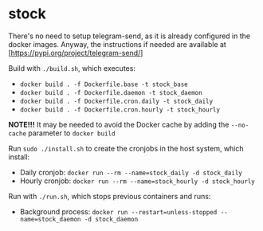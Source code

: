 # stock

There's no need to setup telegram-send, as it is already configured in the docker
images. Anyway, the instructions if needed are available at
[https://pypi.org/project/telegram-send/]

Build with `./build.sh`, which executes:
* `docker build . -f Dockerfile.base -t stock_base`
* `docker build . -f Dockerfile.daemon -t stock_daemon`
* `docker build . -f Dockerfile.cron.daily -t stock_daily`
* `docker build . -f Dockerfile.cron.hourly -t stock_hourly`

**NOTE!!!** It may be needed to avoid the Docker cache by adding the `--no-cache` parameter to `docker build`

Run `sudo ./install.sh` to create the cronjobs in the host system, which install:
* Daily cronjob: `docker run --rm --name=stock_daily -d stock_daily`
* Hourly cronjob: `docker run --rm --name=stock_hourly -d stock_hourly`

Run with `./run.sh`, which stops previous containers and runs:
* Background process: `docker run --restart=unless-stopped --name=stock_daemon -d stock_daemon`

